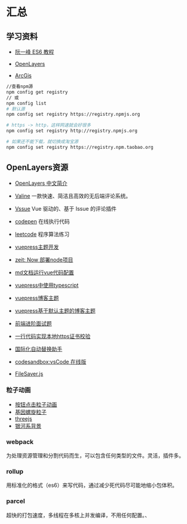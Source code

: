 
# 汇总

## 学习资料

- [阮一峰 ES6 教程](http://es6.ruanyifeng.com/)

- [OpenLayers](http://openlayers.org)

- [ArcGis](http://www.arcgis.com/index.html)

```bash
//查看npm源
npm config get registry
// 或
npm config list
# 默认源
npm config set registry https://registry.npmjs.org

# https -> http，这样网速就会好很多
npm config set registry http://registry.npmjs.org 

# 如果还不能下载，就切换成淘宝源
npm config set registry https://registry.npm.taobao.org
```
## OpenLayers资源

- [OpenLayers 中文简介](https://segmentfault.com/a/1190000009679800#articleHeader24)
- [Valine](https://valine.js.org) 一款快速、简洁且高效的无后端评论系统。

- [Vssue](https://vssue.js.org/zh/) Vue 驱动的、基于 Issue 的评论插件
- [codepen](https://codepen.io/) 在线执行代码
- [leetcode](https://leetcode-cn.com/) 程序算法练习

- [vuepress主题开发](https://v1.vuepress.vuejs.org/zh/theme/default-theme-config.html)
- [zeit: Now 部署node项目](https://zeit.co/dashboard)
- [md文档运行vue代码配置](http://daxigua.me/vuepress-plugin-demo-block/zh/)
- [vuepress中使用typescript](https://vuepress.github.io/zh/plugins/typescript/)
- [vuepress博客主题](https://vuepress-theme-reco.recoluan.com/)
- [vuepress基于默认主题的博客主题](https://github.com/xuzhongpeng/vuepress-theme-reform)
- [前端进阶面试题](https://muyiy.cn/question/)
- [一行代码实现本地https证书校验](https://github.com/FiloSottile/mkcert)
- [国际化自动替换助手](https://github.com/alibaba/kiwi)
- [codesandbox:vsCode 在线版](https://codesandbox.io/)
- [FileSaver.js](https://github.com/eligrey/FileSaver.js)

### 粒子动画
- [按钮点击粒子动画](https://tympanus.net/codrops/2018/04/25/particle-effects-for-buttons/)
- [基因螺旋粒子](https://github.com/jackrugile/3d-particle-explorations)
- [threejs](https://github.com/Mamboleoo/DecorativeBackgrounds/)
- [银河系背景](http://www.htmleaf.com/html5/html5-canvas/201707294656.html)

### webpack
为处理资源管理和分割代码而生，可以包含任何类型的文件。灵活，插件多。

### rollup
用标准化的格式（es6）来写代码，通过减少死代码尽可能地缩小包体积。

### parcel
超快的打包速度，多线程在多核上并发编译，不用任何配置。、
